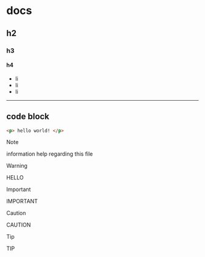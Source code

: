 # docs

## h2

### h3

#### h4

- li
- li
- li

---

## code block

```html
<p> hello world! </p>
```

>[!NOTE]
>information
>help regarding this file


>[!WARNING]
>HELLO

>[!IMPORTANT]
>IMPORTANT

>[!CAUTION]
>CAUTION

>[!TIP]
>TIP






